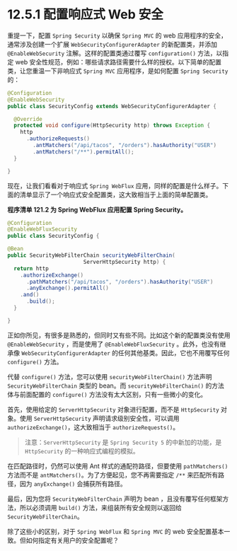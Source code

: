 # 12.5.1 配置响应式 Web 安全

重提一下，配置 `Spring Security` 以确保 `Spring MVC` 的 web 应用程序的安全，通常涉及创建一个扩展 `WebSecurityConfigurerAdapter` 的新配置类，并添加 `@EnableWebSecurity` 注解。这样的配置类通过覆写 `configuration()` 方法，以指定 web 安全性规范，例如：哪些请求路径需要什么样的授权。以下简单的配置类，让您重温一下非响应式 `Spring MVC` 应用程序，是如何配置 `Spring Security` 的：

```java
@Configuration
@EnableWebSecurity
public class SecurityConfig extends WebSecurityConfigurerAdapter {

  @Override
  protected void configure(HttpSecurity http) throws Exception {
    http
      .authorizeRequests()
        .antMatchers("/api/tacos", "/orders").hasAuthority("USER")
        .antMatchers("/**").permitAll();
  }

}
```

现在，让我们看看对于响应式 `Spring WebFlux` 应用，同样的配置是什么样子。下面的清单显示了一个响应式安全配置类，这大致相当于上面的简单配置类。

**程序清单 121.2 为 Spring WebFlux 应用配置 Spring Security。**
```java
@Configuration
@EnableWebFluxSecurity
public class SecurityConfig {

@Bean
public SecurityWebFilterChain securityWebFilterChain(
                        ServerHttpSecurity http) {
  return http
    .authorizeExchange()
      .pathMatchers("/api/tacos", "/orders").hasAuthority("USER")
      .anyExchange().permitAll()
    .and()
      .build();
  }

}
```

正如你所见，有很多是熟悉的，但同时又有些不同。比如这个新的配置类没有使用 `@EnableWebSecurity` ，而是使用了 `@EnableWebFluxSecurity` 。此外，也没有继承像 `WebSecurityConfigurerAdapter` 的任何其他基类。因此，它也不用覆写任何 `configure()` 方法。

代替 `configure()` 方法，您可以使用 `securityWebFilterChain()` 方法声明 `SecurityWebFilterChain` 类型的 bean。而 `securityWebFilterChain()` 的方法体与前面配置的 `configure()` 方法没有太大区别，只有一些微小的变化。

首先，使用给定的 `ServerHttpSecurity` 对象进行配置，而不是 `HttpSecurity` 对象。使用 `ServerHttpSecurity` 声明请求级别安全性，可以调用 `authorizeExchange()`，这大致相当于 `authorizeRequests()`。

> 注意：`ServerHttpSecurity` 是 `Spring Security 5` 的中新加的功能，是 `HttpSecurity` 的一种响应式编程的模拟。

在匹配路径时，仍然可以使用 Ant 样式的通配符路径，但要使用 `pathMatchers()` 方法而不是 `antMatchers()`。为了方便起见，您不再需要指定 `/**` 来匹配所有路径，因为 `anyExchange()` 会捕获所有路径。

最后，因为您将 `SecurityWebFilterChain` 声明为 bean ，且没有覆写任何框架方法，所以必须调用 `build()` 方法，来组装所有安全规则以返回给 `SecurityWebFilterChain`。

除了这些小的区别，对于 `Spring WebFlux` 和 `Spring MVC` 的 web 安全配置基本一致。但如何指定有关用户的安全配置呢？

